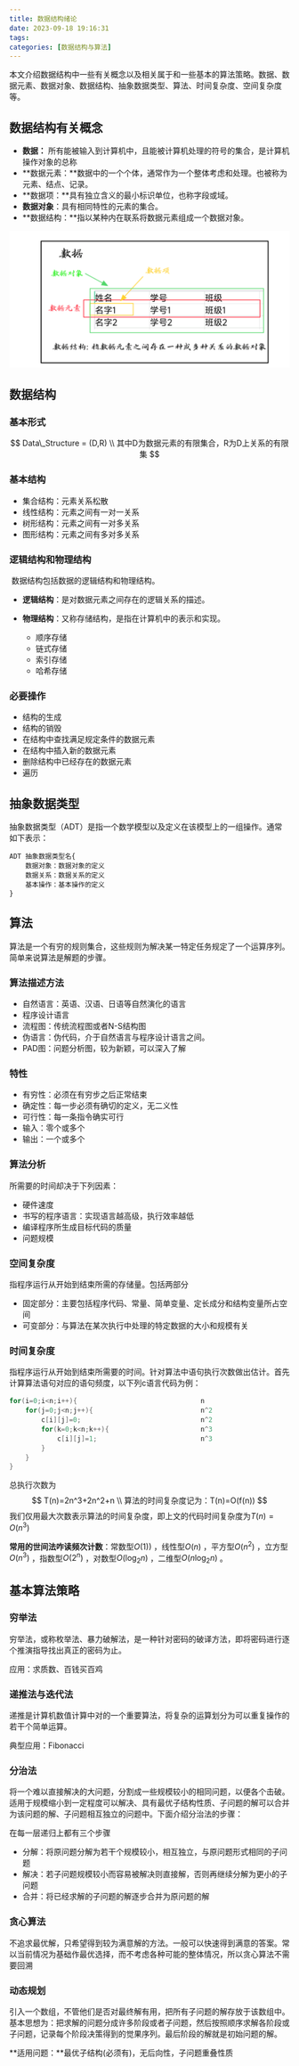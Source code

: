 ```yaml
---
title: 数据结构绪论
date: 2023-09-18 19:16:31
tags: 
categories: [数据结构与算法]
---
```


​		本文介绍数据结构中一些有关概念以及相关属于和一些基本的算法策略。数据、数据元素、数据对象、数据结构、抽象数据类型、算法、时间复杂度、空间复杂度等。

<!--more-->

## 数据结构有关概念

- **数据：** 所有能被输入到计算机中，且能被计算机处理的符号的集合，是计算机操作对象的总称
- **数据元素：**数据中的一个个体，通常作为一个整体考虑和处理。也被称为元素、结点、记录。
- **数据项：**具有独立含义的最小标识单位，也称字段或域。
- **数据对象**：具有相同特性的元素的集合。
- **数据结构：**指以某种内在联系将数据元素组成一个数据对象。

<img src="2023918/QQ%E5%9B%BE%E7%89%8720230918194916.png" style="zoom:67%;" />

## 数据结构

### 基本形式

$$
Data\_Structure = (D,R)  \\    
其中D为数据元素的有限集合，R为D上关系的有限集
$$

### 基本结构

- 集合结构：元素关系松散
- 线性结构：元素之间有一对一关系
- 树形结构：元素之间有一对多关系
- 图形结构：元素之间有多对多关系

### 逻辑结构和物理结构

​	数据结构包括数据的逻辑结构和物理结构。

- **逻辑结构**：是对数据元素之间存在的逻辑关系的描述。

- **物理结构**：又称存储结构，是指在计算机中的表示和实现。	
  - 顺序存储
  - 链式存储
  - 索引存储
  - 哈希存储

### 必要操作

- 结构的生成
- 结构的销毁
- 在结构中查找满足规定条件的数据元素
- 在结构中插入新的数据元素
- 删除结构中已经存在的数据元素
- 遍历

## 抽象数据类型

抽象数据类型（ADT）是指一个数学模型以及定义在该模型上的一组操作。通常如下表示：

```
ADT 抽象数据类型名{
	数据对象：数据对象的定义
	数据关系：数据关系的定义
	基本操作：基本操作的定义
}
```

## 算法

算法是一个有穷的规则集合，这些规则为解决某一特定任务规定了一个运算序列。简单来说算法是解题的步骤。

### 算法描述方法

- 自然语言：英语、汉语、日语等自然演化的语言
- 程序设计语言
- 流程图：传统流程图或者N-S结构图
- 伪语言：伪代码，介于自然语言与程序设计语言之间。
- PAD图：问题分析图，较为新颖，可以深入了解

### 特性

- 有穷性：必须在有穷步之后正常结束
- 确定性：每一步必须有确切的定义，无二义性
- 可行性：每一条指令确实可行
- 输入：零个或多个
- 输出：一个或多个

### 算法分析

所需要的时间却决于下列因素：

- 硬件速度
- 书写的程序语言：实现语言越高级，执行效率越低
- 编译程序所生成目标代码的质量
- 问题规模

### 空间复杂度

指程序运行从开始到结束所需的存储量。包括两部分

- 固定部分：主要包括程序代码、常量、简单变量、定长成分和结构变量所占空间
- 可变部分：与算法在某次执行中处理的特定数据的大小和规模有关

### 时间复杂度

指程序运行从开始到结束所需要的时间。针对算法中语句执行次数做出估计。首先计算算法语句对应的语句频度，以下列c语言代码为例：

```c
for(i=0;i<n;i++){								n
    for(j=0;j<n;j++){							n^2
        c[i][j]=0;								n^2
        for(k=0;k<n;k++){						n^3
            c[i][j]=1;							n^3
        }
    }
}
```

总执行次数为
$$
T(n)=2n^3+2n^2+n
\\
算法的时间复杂度记为：T(n)=O(f(n))
$$
我们仅用最大次数表示算法的时间复杂度，即上文的代码时间复杂度为$T(n)=O(n^3)$

**常用的世间法咋读频次计数**：常数型$O(1))$ ，线性型$O(n)$ ，平方型$O(n^2)$ ，立方型$O(n^3)$ ，指数型$O(2^n)$ ，对数型$O(\log _2 n)$ ，二维型$O(n\log _2 n)$ 。

## 基本算法策略

### 穷举法

穷举法，或称枚举法、暴力破解法，是一种针对密码的破译方法，即将密码进行逐个推演指导找出真正的密码为止。

应用：求质数、百钱买百鸡

### 递推法与迭代法

递推是计算机数值计算中对的一个重要算法，将复杂的运算划分为可以重复操作的若干个简单运算。

典型应用：Fibonacci

### 分治法

将一个难以直接解决的大问题，分割成一些规模较小的相同问题，以便各个击破。适用于规模缩小到一定程度可以解决、具有最优子结构性质、子问题的解可以合并为该问题的解、子问题相互独立的问题中。下面介绍分治法的步骤：

在每一层递归上都有三个步骤

- 分解：将原问题分解为若干个规模较小，相互独立，与原问题形式相同的子问题
- 解决：若子问题规模较小而容易被解决则直接解，否则再继续分解为更小的子问题
- 合并：将已经求解的子问题的解逐步合并为原问题的解

### 贪心算法

不追求最优解，只希望得到较为满意解的方法。一般可以快速得到满意的答案。常以当前情况为基础作最优选择，而不考虑各种可能的整体情况，所以贪心算法不需要回溯

### 动态规划

引入一个数组，不管他们是否对最终解有用，把所有子问题的解存放于该数组中。基本思想为：把求解的问题分成许多阶段或者子问题，然后按照顺序求解各阶段或子问题，记录每个阶段决策得到的觉果序列。最后阶段的解就是初始问题的解。

**适用问题：**最优子结构(必须有)，无后向性，子问题重叠性质
